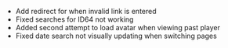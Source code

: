 * Add redirect for when invalid link is entered
* Fixed searches for ID64 not working
* Added second attempt to load avatar when viewing past player
* Fixed date search not visually updating when switching pages